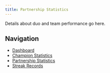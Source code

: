 ```yaml
---
title: Partnership Statistics
---
```


Details about duo and team performance go here.

## Navigation
- [Dashboard](index.md)
- [Champion Statistics](champion-stats.md)
- [Partnership Statistics](partnership-stats.md)
- [Streak Records](streak-records.md)
